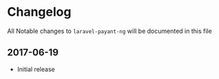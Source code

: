 # Changelog

All Notable changes to `laravel-payant-ng` will be documented in this file

## 2017-06-19
- Initial release